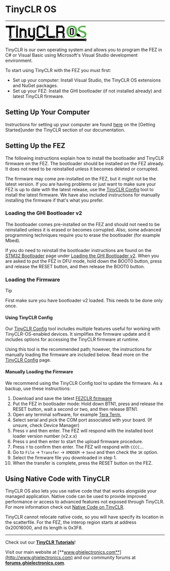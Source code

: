 # TinyCLR OS
---
![TinyCLR Logo](../../software/tinyclr/images/tinyclr-logo-noborder.jpg)

TinyCLR is our own operating system and allows you to program the FEZ in C# or Visual Basic using Microsoft's Visual Studio development environment.

To start using TinyCLR with the FEZ you must first:
* Set up your computer:  Install Visual Studio, the TinyCLR OS extensions and NuGet packages.
* Set up your FEZ:  Install the GHI bootloader (if not installed already) and latest TinyCLR firmware.

## Setting Up Your Computer
Instructions for setting up your computer are found [here](../../software/tinyclr/getting-started.md#tinyclr-computer-setup) on the [Getting Started]under the TinyCLR section of our documentation.

## Setting Up the FEZ
The following instructions explain how to install the bootloader and TinyCLR firmware on the FEZ.  The bootloader should be installed on the FEZ already.  It does not need to be reinstalled unless it becomes deleted or corrupted.

The firmware may come pre-installed on the FEZ, but it might not be the latest version.  If you are having problems or just want to make sure your FEZ is up to date with the latest release, use the [TinyCLR Config](../../software/tinyclr/tinyclr-config.md) tool to install the latest firmware.  We have also included instructions for manually installing the firmware if that's what you prefer.

### Loading the GHI Bootloader v2
The bootloader comes pre-installed on the FEZ and should not need to be reinstalled unless it is erased or becomes corrupted. Also, some advanced programming techniques require you to erase the bootloader (for example Mbed).

If you do need to reinstall the bootloader instructions are found on the [STM32 Bootloader](../../software/loaders/stm32-bootloader.md) page under [Loading the GHI Bootloader v2](../../software/loaders/stm32-bootloader.md#loading-the-ghi-bootloader-v2). When you are asked to put the FEZ in DFU mode, hold down the BOOT0 button, press and release the RESET button, and then release the BOOT0 button.

### Loading the Firmware
> [!Tip]
> First make sure you have bootloader v2 loaded. This needs to be done only once.

#### Using TinyCLR Config
Our [TinyCLR Config](../../software/tinyclr/tinyclr-config.md) tool includes multiple features useful for working with TinyCLR-OS-enabled devices. It simplifies the firmware update and it includes options for accessing the TinyCLR firmware at runtime.

Using this tool is the recommended path; however, the instructions for manually loading the firmware are included below. Read more on the [TinyCLR Config](../../software/tinyclr/tinyclr-config.md) page.

#### Manually Loading the Firmware
We recommend using the TinyCLR Config tool to update the firmware. As a backup, use these instructions:

1. Download and save the latest [FEZCLR firmware](../../software/tinyclr/downloads.md#fezclr)
2. Put the FEZ in bootloader mode: Hold down BTN1, press and release the RESET button, wait a second or two, and then release BTN1.
3. Open any terminal software, for example [Tera Term](http://ttssh2.osdn.jp/),
4. Select serial and pick the COM port associated with your board. (If unsure, check Device Manager)
5. Press `V` and then enter. The FEZ will respond with the installed boot loader version number (v2.x.x)
6. Press `U` and then enter to start the upload firmware procedure.
7. Press `Y` to confirm then enter. The FEZ will respond with `CCCC`...
8. Go to `File` -> `Transfer` -> `XMODEM` -> `Send` and then check the `1K` option.
9. Select the firmware file you downloaded in step 1.
10. When the transfer is complete, press the RESET button on the FEZ.

## Using Native Code with TinyCLR
TinyCLR OS also lets you use native code that that works alongside your managed application. Native code can be used to provide improved performance or access to advanced features not exposed through TinyCLR. For more information check out [Native Code on TinyCLR](../../software/tinyclr/native/intro.md).

TinyCLR cannot relocate native code, so you will have specify its location in the scatterfile. For the FEZ, the interop region starts at address 0x20016000, and its length is 0x3F8.


***
Check out our [**TinyCLR Tutorials**](../../software/tinyclr/tutorials/intro.md)!

Visit our main website at [**www.ghielectronics.com**](http://www.ghielectronics.com) and our community forums at [**forums.ghielectronics.com**](https://forums.ghielectronics.com/).
